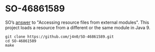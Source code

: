 # SO-46861589
SO’s [answer](https://stackoverflow.com/a/46874004/412916) to "Accessing resource files from external modules". 
This project loads a resource from a different or the same module in Java 9.

```
git clone https://github.com/j4n0/SO-46861589.git
cd SO-46861589
make
```
